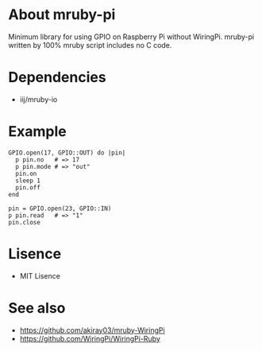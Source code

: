 # About mruby-pi

Minimum library for using GPIO on Raspberry Pi without WiringPi.
mruby-pi written by 100% mruby script includes no C code.

# Dependencies

* iij/mruby-io

# Example

    GPIO.open(17, GPIO::OUT) do |pin|
      p pin.no   # => 17
      p pin.mode # => "out"
      pin.on
      sleep 1
      pin.off
    end

    pin = GPIO.open(23, GPIO::IN)
    p pin.read   # => "1"
    pin.close

# Lisence

* MIT Lisence

# See also

* https://github.com/akiray03/mruby-WiringPi
* https://github.com/WiringPi/WiringPi-Ruby
